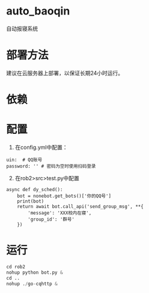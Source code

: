 # auto_baoqin
自动报寝系统
# 部署方法
建议在云服务器上部署，以保证长期24小时运行。
# 依赖
# 配置
1. 在config.yml中配置：
```
uin:  # QQ账号
password: '' # 密码为空时使用扫码登录
```

2. 在rob2>src>test.py中配置

```
async def dy_sched():
    bot = nonebot.get_bots()['你的QQ号']
    print(bot)
    return await bot.call_api('send_group_msg', **{
        'message': 'XXX校内在寝',
        'group_id': '群号'
    })
```
# 运行
```python
cd rob2
nohup python bot.py &
cd ..
nohup ./go-cqhttp &
```

